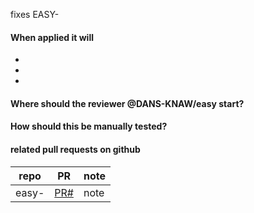 fixes EASY-

#### When applied it will
* 
* 
* 

#### Where should the reviewer @DANS-KNAW/easy start?

#### How should this be manually tested?

#### related pull requests on github
repo                       | PR                | note
-------------------------- | ----------------- | ----
easy-                      | [PR#](PRlink)     | note
